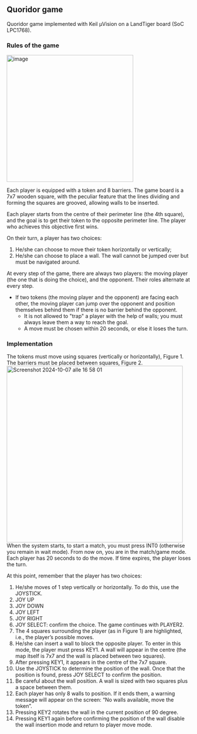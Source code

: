 ## Quoridor game

Quoridor game implemented with Keil μVision on a LandTiger board (SoC LPC1768).

### Rules of the game
<img width="345" alt="image" src="https://github.com/user-attachments/assets/cc755e1f-2efb-4235-899a-6d7001f22c7d">

Each player is equipped with a token and 8 barriers. The game board is a 7x7 wooden square, with the peculiar feature that the lines dividing and forming the squares are grooved, allowing walls to be inserted.

Each player starts from the centre of their perimeter line (the 4th square), and the goal is to get their token to the opposite perimeter line. The player who achieves this objective first wins.

On their turn, a player has two choices:
1.	He/she can choose to move their token horizontally or vertically;
2.	He/she can choose to place a wall. The wall cannot be jumped over but must be navigated around.

At every step of the game, there are always two players: the moving player (the one that is doing the choice), and the opponent. Their roles alternate at every step.
- If two tokens (the moving player and the opponent) are facing each other, the moving player can jump over the opponent and position themselves behind them if there is no barrier behind the opponent.
  - It is not allowed to "trap" a player with the help of walls; you must always leave them a way to reach the goal.
  - A move must be chosen within 20 seconds, or else it loses the turn.

### Implementation 
The tokens must move using squares (vertically or horizontally), Figure 1. The barriers must be placed between squares, Figure 2.
<img width="480" alt="Screenshot 2024-10-07 alle 16 58 01" src="https://github.com/user-attachments/assets/0700ca07-a982-4b07-9790-c5fb5733e923">
When the system starts, to start a match, you must press INT0 (otherwise you remain in wait mode). 
From now on, you are in the match/game mode.
Each player has 20 seconds to do the move. If time expires, the player loses the turn.

At this point, remember that the player has two choices:
1. He/she moves of 1 step vertically or horizontally. To do this, use the JOYSTICK.
  1. JOY UP
  2. JOY DOWN
  3. JOY LEFT
  4. JOY RIGHT
  5. JOY SELECT: confirm the choice. The game continues with PLAYER2.
  6. The 4 squares surrounding the player (as in Figure 1) are highlighted, i.e., the player’s possible moves.
2. He/she can insert a wall to block the opposite player. To enter in this mode, the player must press KEY1. A wall will appear in the centre (the map itself is 7x7 and the wall is placed between two squares).
  1. After pressing KEY1, it appears in the centre of the 7x7 square.
  2. Use the JOYSTICK to determine the position of the wall. Once that the position is found, press JOY SELECT to confirm the position.
  3. Be careful about the wall position. A wall is sized with two squares plus a space between them.
  4. Each player has only 8 walls to position. If it ends them, a warning message will appear on the screen: “No walls available, move the token”.
  5. Pressing KEY2 rotates the wall in the current position of 90 degree.
  6. Pressing KEY1 again before confirming the position of the wall disable the wall insertion mode and return to player move mode.
